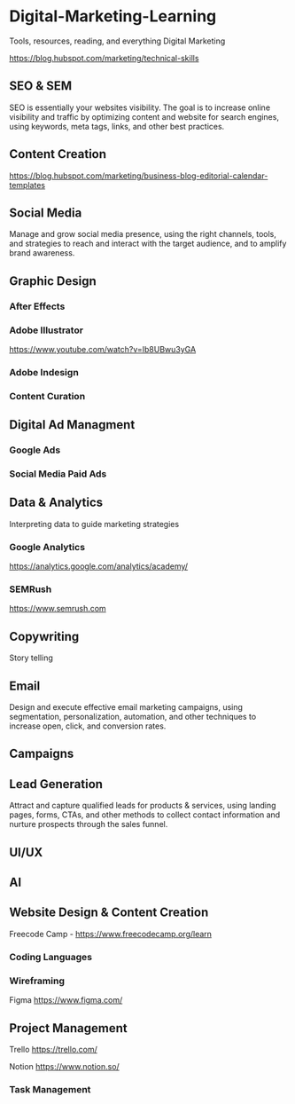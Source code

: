 # Digital-Marketing-Learning
Tools, resources, reading, and everything Digital Marketing 

https://blog.hubspot.com/marketing/technical-skills
## SEO & SEM
SEO is essentially your websites visibility. The goal is to increase online visibility and traffic by optimizing content and website for search engines, using keywords, meta tags, links, and other best practices.
## Content Creation
https://blog.hubspot.com/marketing/business-blog-editorial-calendar-templates
## Social Media
Manage and grow social media presence, using the right channels, tools, and strategies to reach and interact with the target audience, and to amplify brand awareness.
## Graphic Design
### After Effects
### Adobe Illustrator
https://www.youtube.com/watch?v=Ib8UBwu3yGA
### Adobe Indesign
### Content Curation
## Digital Ad Managment
### Google Ads
### Social Media Paid Ads
## Data & Analytics
Interpreting data to guide marketing strategies
### Google Analytics

https://analytics.google.com/analytics/academy/
### SEMRush

https://www.semrush.com
## Copywriting
Story telling
## Email
Design and execute effective email marketing campaigns, using segmentation, personalization, automation, and other techniques to increase open, click, and conversion rates.
## Campaigns
## Lead Generation
Attract and capture qualified leads for products & services, using landing pages, forms, CTAs, and other methods to collect contact information and nurture prospects through the sales funnel.
## UI/UX
## AI
## Website Design & Content Creation
Freecode Camp - https://www.freecodecamp.org/learn
### Coding Languages
### Wireframing

Figma https://www.figma.com/
## Project Management
Trello https://trello.com/

Notion https://www.notion.so/
### Task Management 
